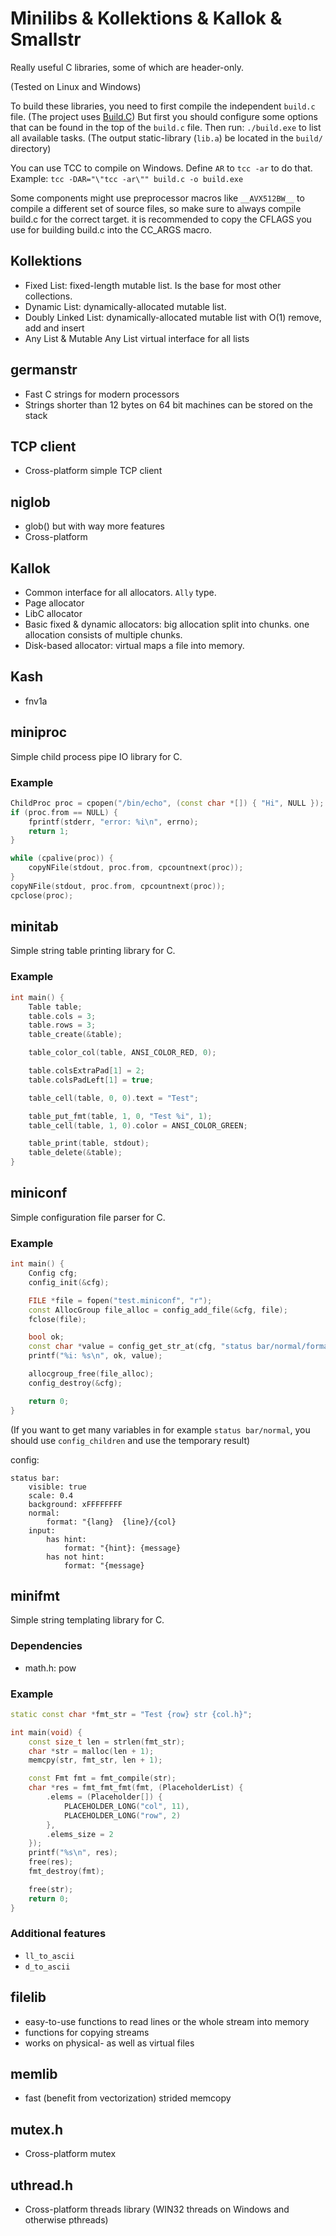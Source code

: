 # Minilibs & Kollektions & Kallok & Smallstr
Really useful C libraries, some of which are header-only.

(Tested on Linux and Windows)

To build these libraries, you need to first compile the independent `build.c` file.
(The project uses [Build.C](https://github.com/alex-s168/build.c))
But first you should configure some options that can be found in the top of the `build.c` file.
Then run: `./build.exe` to list all available tasks.
(The output static-library (`lib.a`) be located in the `build/` directory)

You can use TCC to compile on Windows. Define `AR` to `tcc -ar` to do that.
Example: `tcc -DAR="\"tcc -ar\"" build.c -o build.exe`

Some components might use preprocessor macros like `__AVX512BW__` to compile a different set of source files,
so make sure to always compile build.c for the correct target.
it is recommended to copy the CFLAGS you use for building build.c into the CC_ARGS macro.

## Kollektions
- Fixed List:
  fixed-length mutable list. Is the base for most other collections.
- Dynamic List:
  dynamically-allocated mutable list.
- Doubly Linked List:
  dynamically-allocated mutable list with O(1) remove, add and insert
- Any List & Mutable Any List
  virtual interface for all lists

## germanstr
- Fast C strings for modern processors 
- Strings shorter than 12 bytes on 64 bit machines can be stored on the stack 

## TCP client 
- Cross-platform simple TCP client

## niglob 
- glob() but with way more features 
- Cross-platform

## Kallok
- Common interface for all allocators. `Ally` type.
- Page allocator
- LibC allocator
- Basic fixed & dynamic allocators:
  big allocation split into chunks. one allocation consists of multiple chunks.
- Disk-based allocator:
  virtual maps a file into memory.

## Kash
- fnv1a

## miniproc
Simple child process pipe IO library for C.

### Example
```c++
ChildProc proc = cpopen("/bin/echo", (const char *[]) { "Hi", NULL });
if (proc.from == NULL) {
    fprintf(stderr, "error: %i\n", errno);
    return 1;
}

while (cpalive(proc)) {
    copyNFile(stdout, proc.from, cpcountnext(proc));
}
copyNFile(stdout, proc.from, cpcountnext(proc));
cpclose(proc);
```

## minitab
Simple string table printing library for C.

### Example
```c++
int main() {
    Table table;
    table.cols = 3;
    table.rows = 3;
    table_create(&table);

    table_color_col(table, ANSI_COLOR_RED, 0);

    table.colsExtraPad[1] = 2;
    table.colsPadLeft[1] = true;

    table_cell(table, 0, 0).text = "Test";

    table_put_fmt(table, 1, 0, "Test %i", 1);
    table_cell(table, 1, 0).color = ANSI_COLOR_GREEN;

    table_print(table, stdout);
    table_delete(&table);
}
```

## miniconf
Simple configuration file parser for C.

### Example
```c++
int main() {
    Config cfg;
    config_init(&cfg);

    FILE *file = fopen("test.miniconf", "r");
    const AllocGroup file_alloc = config_add_file(&cfg, file);
    fclose(file);

    bool ok;
    const char *value = config_get_str_at(cfg, "status bar/normal/format", &ok);
    printf("%i: %s\n", ok, value);

    allocgroup_free(file_alloc);
    config_destroy(&cfg);

    return 0;
}
```
(If you want to get many variables in for example `status bar/normal`, you should use `config_children` and use the temporary result)

config:
```
status bar:
    visible: true
    scale: 0.4
    background: xFFFFFFFF
    normal:
        format: "{lang}  {line}/{col}
    input:
        has hint:
            format: "{hint}: {message}
        has not hint:
            format: "{message}
```

## minifmt
Simple string templating library for C.

### Dependencies
- math.h: pow

### Example
```c++
static const char *fmt_str = "Test {row} str {col.h}";

int main(void) {
    const size_t len = strlen(fmt_str);
    char *str = malloc(len + 1);
    memcpy(str, fmt_str, len + 1);

    const Fmt fmt = fmt_compile(str);
    char *res = fmt_fmt_fmt(fmt, (PlaceholderList) {
        .elems = (Placeholder[]) {
            PLACEHOLDER_LONG("col", 11),
            PLACEHOLDER_LONG("row", 2)
        },
        .elems_size = 2
    });
    printf("%s\n", res);
    free(res);
    fmt_destroy(fmt);

    free(str);
    return 0;
}
```

### Additional features
- `ll_to_ascii`
- `d_to_ascii`

## filelib 
- easy-to-use functions to read lines or the whole stream into memory
- functions for copying streams 
- works on physical- as well as virtual files

## memlib 
- fast (benefit from vectorization) strided memcopy

## mutex.h 
- Cross-platform mutex 

## uthread.h 
- Cross-platform threads library (WIN32 threads on Windows and otherwise pthreads)
